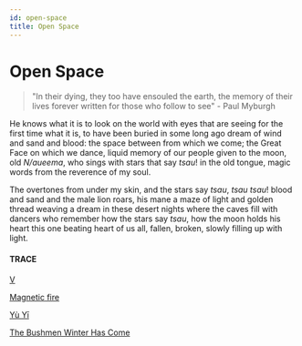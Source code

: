 ```yaml
---
id: open-space
title: Open Space 
---
```


# Open Space

> "In their dying, they too have ensouled the earth, the memory of their lives forever written for those who follow to see" - Paul Myburgh

He knows what it is 
to look on the world
with eyes that are seeing 
for the first time
what it is,
to have been buried 
in some long ago dream
of wind and sand and blood:
the space between 
from which we come;
the Great Face on which we dance,
liquid memory of our people
given to the moon, old _N/aueema_, 
who sings with stars that say _tsau_! 
in the old tongue,
magic words 
from the reverence of my soul.

The overtones from under my skin,
and the stars say _tsau_, _tsau tsau_!
blood and sand and the male lion roars,
his mane a maze of light and golden thread
weaving a dream in these desert nights
where the caves fill with dancers who remember
how the stars say _tsau_,
how the moon holds his heart
this one beating heart of us all,
fallen, broken, slowly filling up with light.


#### TRACE

[V](https://www.youtube.com/watch?v=ACUpr5GvVsE "Introductory Monologue")

[Magnetic fire](https://www.youtube.com/watch?v=08WeoqWilRQ "Edward Sharpe and the Magnetic Zeros")

[Yù Yī](https://www.youtube.com/watch?v=UuC-M-85ArY "Dictionary of Obscure Sorrows")

[The Bushmen Winter Has Come](https://www.goodreads.com/book/show/17884233-the-bushman-winter-has-come)
